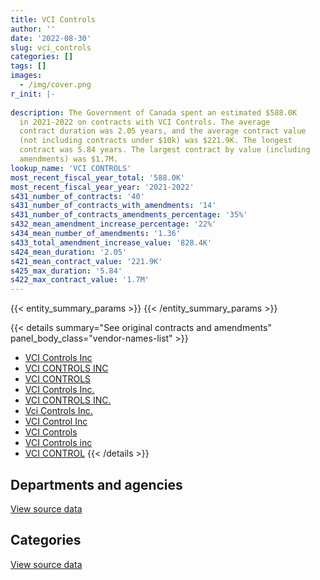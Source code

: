 ```yaml
---
title: VCI Controls
author: ''
date: '2022-08-30'
slug: vci_controls
categories: []
tags: []
images:
  - /img/cover.png
r_init: |-
  
description: The Government of Canada spent an estimated $588.0K
  in 2021-2022 on contracts with VCI Controls. The average
  contract duration was 2.05 years, and the average contract value
  (not including contracts under $10k) was $221.9K. The longest
  contract was 5.84 years. The largest contract by value (including
  amendments) was $1.7M.
lookup_name: 'VCI CONTROLS'
most_recent_fiscal_year_total: '588.0K'
most_recent_fiscal_year_year: '2021-2022'
s431_number_of_contracts: '40'
s431_number_of_contracts_with_amendments: '14'
s431_number_of_contracts_amendments_percentage: '35%'
s432_mean_amendment_increase_percentage: '22%'
s434_mean_number_of_amendments: '1.36'
s433_total_amendment_increase_value: '828.4K'
s424_mean_duration: '2.05'
s421_mean_contract_value: '221.9K'
s425_max_duration: '5.84'
s422_max_contract_value: '1.7M'
---
```


<script src="/rmarkdown-libs/htmlwidgets/htmlwidgets.js"></script>
<link href="/rmarkdown-libs/datatables-css/datatables-crosstalk.css" rel="stylesheet" />
<script src="/rmarkdown-libs/datatables-binding/datatables.js"></script>
<script src="/rmarkdown-libs/jquery/jquery-3.6.0.min.js"></script>
<link href="/rmarkdown-libs/dt-core-bootstrap/css/dataTables.bootstrap.min.css" rel="stylesheet" />
<link href="/rmarkdown-libs/dt-core-bootstrap/css/dataTables.bootstrap.extra.css" rel="stylesheet" />
<script src="/rmarkdown-libs/dt-core-bootstrap/js/jquery.dataTables.min.js"></script>
<script src="/rmarkdown-libs/dt-core-bootstrap/js/dataTables.bootstrap.min.js"></script>
<link href="/rmarkdown-libs/crosstalk/css/crosstalk.min.css" rel="stylesheet" />
<script src="/rmarkdown-libs/crosstalk/js/crosstalk.min.js"></script>
<script src="/rmarkdown-libs/htmlwidgets/htmlwidgets.js"></script>
<link href="/rmarkdown-libs/datatables-css/datatables-crosstalk.css" rel="stylesheet" />
<script src="/rmarkdown-libs/datatables-binding/datatables.js"></script>
<script src="/rmarkdown-libs/jquery/jquery-3.6.0.min.js"></script>
<link href="/rmarkdown-libs/dt-core-bootstrap/css/dataTables.bootstrap.min.css" rel="stylesheet" />
<link href="/rmarkdown-libs/dt-core-bootstrap/css/dataTables.bootstrap.extra.css" rel="stylesheet" />
<script src="/rmarkdown-libs/dt-core-bootstrap/js/jquery.dataTables.min.js"></script>
<script src="/rmarkdown-libs/dt-core-bootstrap/js/dataTables.bootstrap.min.js"></script>
<link href="/rmarkdown-libs/crosstalk/css/crosstalk.min.css" rel="stylesheet" />
<script src="/rmarkdown-libs/crosstalk/js/crosstalk.min.js"></script>

{{< entity_summary_params >}}
{{< /entity_summary_params >}}

{{< details summary="See original contracts and amendments" panel_body_class="vendor-names-list" >}}
- [VCI Controls Inc](https://search.open.canada.ca/en/ct/?sort=contract_value_f%20desc&page=1&search_text=%22VCI%20Controls%20Inc%22)
- [VCI CONTROLS INC](https://search.open.canada.ca/en/ct/?sort=contract_value_f%20desc&page=1&search_text=%22VCI%20CONTROLS%20INC%22)
- [VCI CONTROLS](https://search.open.canada.ca/en/ct/?sort=contract_value_f%20desc&page=1&search_text=%22VCI%20CONTROLS%22)
- [VCI Controls Inc.](https://search.open.canada.ca/en/ct/?sort=contract_value_f%20desc&page=1&search_text=%22VCI%20Controls%20Inc.%22)
- [VCI CONTROLS INC.](https://search.open.canada.ca/en/ct/?sort=contract_value_f%20desc&page=1&search_text=%22VCI%20CONTROLS%20INC.%22)
- [Vci Controls Inc.](https://search.open.canada.ca/en/ct/?sort=contract_value_f%20desc&page=1&search_text=%22Vci%20Controls%20Inc.%22)
- [VCI Control Inc](https://search.open.canada.ca/en/ct/?sort=contract_value_f%20desc&page=1&search_text=%22VCI%20Control%20Inc%22)
- [VCI Controls](https://search.open.canada.ca/en/ct/?sort=contract_value_f%20desc&page=1&search_text=%22VCI%20Controls%22)
- [VCI Controls inc](https://search.open.canada.ca/en/ct/?sort=contract_value_f%20desc&page=1&search_text=%22VCI%20Controls%20inc%22)
- [VCI CONTROL](https://search.open.canada.ca/en/ct/?sort=contract_value_f%20desc&page=1&search_text=%22VCI%20CONTROL%22)
{{< /details >}}

## Departments and agencies

<div id="htmlwidget-1" style="width:100%;height:auto;" class="datatables html-widget"></div>
<script type="application/json" data-for="htmlwidget-1">{"x":{"style":"bootstrap","filter":"none","vertical":false,"data":[["<a href=\"/departments/cfia-acia/\">Canadian Food Inspection Agency<\/a>","<a href=\"/departments/dnd-mdn/\">National Defence<\/a>","<a href=\"/departments/hc-sc/\">Health Canada<\/a>","<a href=\"/departments/nrc-cnrc/\">National Research Council Canada<\/a>","<a href=\"/departments/pwgsc-tpsgc/\">Public Services and Procurement Canada<\/a>"],[55222.9,1695678.73,19762.65,null,426968.19],[15953.28,615965.81,23793.19,6753.55,562375.43],[null,47789.96,38020.42,70429.85,460347.22],[null,null,23728.18,null,564279.07]],"container":"<table class=\"table table-striped table-hover row-border order-column display\">\n  <thead>\n    <tr>\n      <th>Department<\/th>\n      <th>2018-2019<\/th>\n      <th>2019-2020<\/th>\n      <th>2020-2021<\/th>\n      <th>2021-2022<\/th>\n    <\/tr>\n  <\/thead>\n<\/table>","options":{"order":[[4,"desc"]],"pageLength":10,"autoWidth":true,"columnDefs":[{"targets":1,"render":"function(data, type, row, meta) {\n    return type !== 'display' ? data : DTWidget.formatCurrency(data, \"$\", 2, 3, \",\", \".\", true, null);\n  }"},{"targets":2,"render":"function(data, type, row, meta) {\n    return type !== 'display' ? data : DTWidget.formatCurrency(data, \"$\", 2, 3, \",\", \".\", true, null);\n  }"},{"targets":3,"render":"function(data, type, row, meta) {\n    return type !== 'display' ? data : DTWidget.formatCurrency(data, \"$\", 2, 3, \",\", \".\", true, null);\n  }"},{"targets":4,"render":"function(data, type, row, meta) {\n    return type !== 'display' ? data : DTWidget.formatCurrency(data, \"$\", 2, 3, \",\", \".\", true, null);\n  }"},{"width":"16%","targets":[1,2,3,4]},{"className":"dt-right","targets":[1,2,3,4]}],"orderClasses":false}},"evals":["options.columnDefs.0.render","options.columnDefs.1.render","options.columnDefs.2.render","options.columnDefs.3.render"],"jsHooks":[]}</script>
<p class="text-right">
<a href="https://github.com/GoC-Spending/contracts-data/tree/main/data/out/vendors/vci_controls/summary_by_fiscal_year_by_department.csv" class="source-data-link btn btn-link">View source data</a>
</p>

## Categories

<div id="htmlwidget-2" style="width:100%;height:auto;" class="datatables html-widget"></div>
<script type="application/json" data-for="htmlwidget-2">{"x":{"style":"bootstrap","filter":"none","vertical":false,"data":[["<a href=\"/categories/facilities_and_construction/\">Facilities and construction<\/a>","<a href=\"/categories/professional_services/\">Professional services<\/a>"],[2169750.21,27882.25],[1096058.07,128783.2],[546157.59,70429.85],[588007.25,null]],"container":"<table class=\"table table-striped table-hover row-border order-column display\">\n  <thead>\n    <tr>\n      <th>Category<\/th>\n      <th>2018-2019<\/th>\n      <th>2019-2020<\/th>\n      <th>2020-2021<\/th>\n      <th>2021-2022<\/th>\n    <\/tr>\n  <\/thead>\n<\/table>","options":{"order":[[4,"desc"]],"dom":"t","pageLength":30,"autoWidth":true,"columnDefs":[{"targets":1,"render":"function(data, type, row, meta) {\n    return type !== 'display' ? data : DTWidget.formatCurrency(data, \"$\", 2, 3, \",\", \".\", true, null);\n  }"},{"targets":2,"render":"function(data, type, row, meta) {\n    return type !== 'display' ? data : DTWidget.formatCurrency(data, \"$\", 2, 3, \",\", \".\", true, null);\n  }"},{"targets":3,"render":"function(data, type, row, meta) {\n    return type !== 'display' ? data : DTWidget.formatCurrency(data, \"$\", 2, 3, \",\", \".\", true, null);\n  }"},{"targets":4,"render":"function(data, type, row, meta) {\n    return type !== 'display' ? data : DTWidget.formatCurrency(data, \"$\", 2, 3, \",\", \".\", true, null);\n  }"},{"width":"16%","targets":[1,2,3,4]},{"className":"dt-right","targets":[1,2,3,4]}],"orderClasses":false,"lengthMenu":[10,25,30,50,100]}},"evals":["options.columnDefs.0.render","options.columnDefs.1.render","options.columnDefs.2.render","options.columnDefs.3.render"],"jsHooks":[]}</script>
<p class="text-right">
<a href="https://github.com/GoC-Spending/contracts-data/tree/main/data/out/vendors/vci_controls/summary_by_fiscal_year_by_category.csv" class="source-data-link btn btn-link">View source data</a>
</p>
